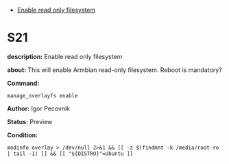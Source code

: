 - [Enable read only filesystem](#s21)

# S21

**description:** Enable read only filesystem

**about:** 
This will enable Armbian read-only filesystem. Reboot is mandatory?


**Command:** 
~~~
manage_overlayfs enable
~~~

**Author:** Igor Pecovnik

**Status:** Preview

**Condition:**
~~~
modinfo overlay > /dev/null 2>&1 && [[ -z $(findmnt -k /media/root-ro | tail -1) ]] && [[ "${DISTRO}"=Ubuntu ]]
~~~

